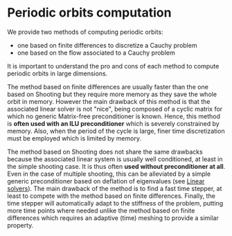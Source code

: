# Periodic orbits computation

We provide two methods of computing periodic orbits:

* one based on finite differences to discretize a Cauchy problem
* one based on the flow associated to a Cauchy problem

It is important to understand the pro and cons of each method to compute periodic orbits in large dimensions.

The method based on finite differences are usually faster than the one based on Shooting but they require more memory as they save the whole orbit in memory. However the main drawback of this method is that the associated linear solver is not "nice", being composed of a cyclic matrix for which no generic Matrix-free preconditioner is known. Hence, this method is **often used with an ILU preconditioner** which is severely constrained by memory. Also, when the period of the cycle is large, finer time discretization must be employed which is limited by memory.

The method based on Shooting does not share the same drawbacks because the associated linear system is usually well conditioned, at least in the simple shooting case. It is thus often **used without preconditioner at all**. Even in the case of multiple shooting, this can be alleviated by a simple generic preconditioner based on deflation of eigenvalues (see [Linear solvers](@ref)). The main drawback of the method is to find a fast time stepper, at least to compete with the method based on finite differences. Finally, the time stepper will automatically adapt to the stiffness of the problem, putting more time points where needed unlike the method based on finite differences which requires an adaptive (time) meshing to provide a similar property. 
